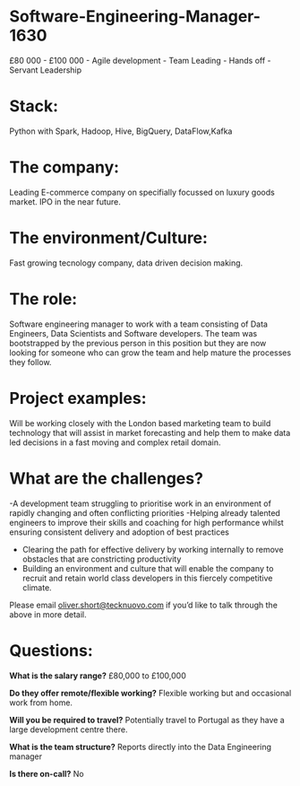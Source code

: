 # Software-Engineering-Manager-1630
£80 000 - £100 000 - Agile development - Team Leading - Hands off - Servant Leadership 

# Stack: 
Python with Spark, Hadoop, Hive, BigQuery, DataFlow,Kafka

# The company: 
Leading E-commerce company on specifially focussed on luxury goods market. IPO in the near future. 

# The environment/Culture: 
Fast growing tecnology company, data driven decision making.

# The role: 
Software engineering manager to work with a team consisting of Data Engineers, Data Scientists and Software developers. The team was bootstrapped by the previous person in this position but they are now looking for someone who can grow the team and help mature the processes they follow. 

# Project examples: 

Will be working closely with the London based marketing team to build technology that will assist in market forecasting and help them to make data led decisions in a fast moving and complex retail domain. 

# What are the challenges?

 -A development team struggling to prioritise work in an environment of rapidly changing and often conflicting priorities 
-Helping already talented engineers to improve their skills and coaching for high performance whilst ensuring consistent delivery and adoption of best practices 
- Clearing the path for effective delivery by working internally to remove obstacles that are constricting productivity 
- Building an environment and culture that will enable the company to recruit and retain world class developers in this fiercely competitive climate. 

Please email oliver.short@tecknuovo.com if you’d like to talk through the above in more detail.

# Questions:
**What is the salary range?**
£80,000 to £100,000

**Do they offer remote/flexible working?**
Flexible working but and occasional work from home.

**Will you be required to travel?** 
Potentially travel to Portugal as they have a large development centre there.

**What is the team structure?**
Reports directly into the Data Engineering manager 

**Is there on-call?**
No  

